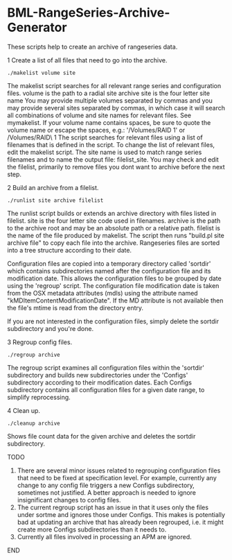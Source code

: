 # BML-RangeSeries-Archive-Generator

These scripts help to create an archive of rangeseries data.

1	Create a list of all files that need to go into the archive.

`./makelist volume site`

The makelist script searches for all relevant range series and configuration files.
	volume is the path to a radial site archive
	site is the four letter site name
You may provide multiple volumes separated by commas and you may provide several sites separated by commas,
in which case it will search all combinations of volume and site names for relevant files. See mymakelist.
If your volume name contains spaces, be sure to quote the volume name or escape the spaces, e.g.:
	'/Volumes/RAID 1' or /Volumes/RAID\ 1
The script searches for relevant files using a list of filenames that is defined in the script.
To change the list of relevant files, edit the makelist script.
The site name is used to match range series filenames and to name the output file: filelist_site.
You may check and edit the filelist, primarily to remove files you dont want to archive before the next step.

2	Build an archive from a filelist.

`./runlist site archive filelist`

The runlist script builds or extends an archive directory with files listed in filelist.
	site is the four letter site code used in filenames.
	archive is the path to the archive root and may be an absolute path or a relative path.
	filelist is the name of the file produced by makelist.
The script then runs "build.pl site archive file" to copy each file into the archive.
Rangeseries files are sorted into a tree structure according to their date.

Configuration files are copied into a temporary directory called 'sortdir' which contains subdirectories named
after the configuration file and its modification date. This allows the configuration files to be grouped by date using the
'regroup' script. The configuration file modification date is taken from the OSX metadata attributes (mdls) using the
attribute named "kMDItemContentModificationDate". If the MD attribute is not available then the file's mtime is read
from the directory entry.

If you are not interested in the configuration files, simply delete the sortdir subdirectory and you're done.

3	Regroup config files.

`./regroup archive`

The regroup script examines all configuration files within the 'sortdir' subdirectory and builds new subdirectories
under the 'Configs' subdirectory according to their modification dates. Each Configs subdirectory contains all
configuration files for a given date range, to simplify reprocessing.

4	Clean up.

`./cleanup archive`

Shows file count data for the given archive and deletes the sortdir subdirectory.


TODO

1. There are several minor issues related to regrouping configuration files that need to be fixed at specification level.
For example, currently any change to any config file triggers a new Configs subdirectory, sometimes not justified.
A better approach is needed to ignore insignificant changes to config files.
2. The current regroup script has an issue in that it uses only the files under sortme and ignores those under Configs.
This makes is potentially bad at updating an archive that has already been regrouped, i.e. it might create more
Configs subdirectories than it needs to.
3. Currently all files involved in processing an APM are ignored.


END
